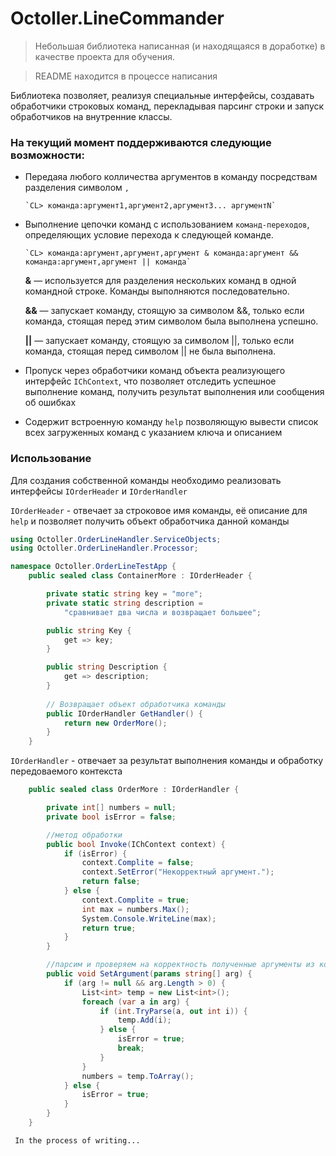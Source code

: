 # Octoller.LineCommander
> Небольшая библиотека написанная (и находящаяся в доработке) в качестве проекта для обучения.

> README находится в процессе написания

Библиотека позволяет, реализуя специальные интерфейсы, создавать обработчики строковых команд, перекладывая парсинг строки и запуск обработчиков на внутренние классы. 

### На текущий момент поддерживаются следующие возможности:
* Передаяа любого колличества аргументов в команду посредствам разделения символом `,`

      `CL> команда:аргумент1,аргумент2,аргумент3... аргументN`
      

* Выполнение цепочки команд с использованием `команд-переходов`, определяющих условие перехода к следующей команде. 
 
      `CL> команда:аргумент,аргумент,аргумент & команда:аргумент && команда:аргумент,аргумент || команда`  
       
  **&**  — используется для разделения нескольких команд в одной командной строке. Команды выполняются последовательно.

  **&&** — запускает команду, стоящую за символом &&, только если команда, стоящая перед этим символом была выполнена успешно.

  **||** — запускает команду, стоящую за символом ||, только если команда, стоящая перед символом || не была выполнена.
  
  
* Пропуск через обработчики команд объекта реализующего интерфейс `IChContext`, что позволяет отследить успешное выполнение команд, получить результат выполнения или сообщения об ошибках

* Содержит встроенную команду `help` позволяющую вывести список всех загруженных команд с указанием ключа и описанием

### Использование
Для создания собственной команды необходимо реализовать интерфейсы `IOrderHeader` и `IOrderHandler`

`IOrderHeader` - отвечает за строковое имя команды, её описание для `help` и позволяет получить объект обработчика данной команды

```C#
using Octoller.OrderLineHandler.ServiceObjects;
using Octoller.OrderLineHandler.Processor;

namespace Octoller.OrderLineTestApp {
    public sealed class ContainerMore : IOrderHeader {

        private static string key = "more";
        private static string description = 
            "сравнивает два числа и возвращает большее";

        public string Key {
            get => key;
        }

        public string Description {
            get => description;
        }
        
        // Возвращает объект обработчика команды     
        public IOrderHandler GetHandler() {
            return new OrderMore();
        }
    }
```

`IOrderHandler` - отвечает за результат выполнения команды и обработку передоваемого контекста

```C#
    public sealed class OrderMore : IOrderHandler {

        private int[] numbers = null;
        private bool isError = false;

        //метод обработки
        public bool Invoke(IChContext context) {
            if (isError) {
                context.Complite = false;
                context.SetError("Некорректный аргумент.");
                return false;
            } else {
                context.Complite = true;
                int max = numbers.Max();
                System.Console.WriteLine(max);
                return true;
            }
        }

        //парсим и проверяем на корректность полученные аргументы из командной строки
        public void SetArgument(params string[] arg) {
            if (arg != null && arg.Length > 0) {
                List<int> temp = new List<int>();
                foreach (var a in arg) {
                    if (int.TryParse(a, out int i)) {
                        temp.Add(i);
                    } else {
                        isError = true;
                        break;
                    }
                }
                numbers = temp.ToArray();
            } else {
                isError = true;
            }
        }
    }
```

     In the process of writing...
